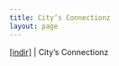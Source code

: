 ```yaml
---
title: City’s Connectionz
layout: page
---
```


<a href="https://cloud.mail.ru/public/5103d29e6adc/City%27s%20Connectionz" target="_blank">[indir]</a>   |   City&#8217;s Connectionz